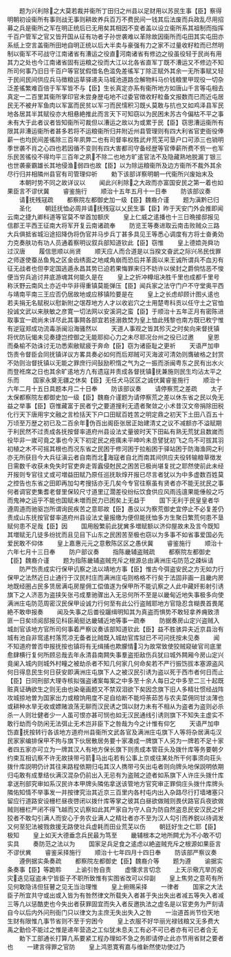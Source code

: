 <!-- { "loadSidebar": true } -->
　　题为兴利除之大莫若裁并衞所丁田归之州县以足财用以苏民生事【臣】察得明朝初设衞所有事则战无事则耕故养兵百万不费民间一钱其后法废而兵政乱尽用招募之兵是衞所之军在明正统后已无用矣其相因不变者盖以设立衞所系其祖制而指挥千百户管军之官又皆开国从征有功者子孙世袭难以革除故因衞所而屯田其实屯田亦系纸上空言盖衞所田地自明正统以后大半卖与豪强有力之家不过量收籽粒而已然明制以衞军不可战守江南诸省有漕运之役直河南诸省有修边之役虽役轻于民尚有用其力之处也今江南诸省固有运粮之役而大江以北各省直军丁既不漕运又不修边不知所司何事乃旧日千百户等官犹假借名色滥免差徭军丁除正赋外其余一无所事赋又轻于民间民间供应兵马徴粮运草驿递夫马城池道路佥解物料马价钱粮里甲现役一切杂泛差徭繁难百倍于军军皆不与【臣】生长真定亦系有衞所地方如唐山千言等屯相去真定一二百里其衞所掌印官未尝身歴屯地不过委官徴收籽粒备文报数而已而近屯居民无不被弁军鱼肉以军富而民贫以军刁而民懦积习既乆莫敢与抗也又如鸡泽县军民地各居其半其赋役亦大相悬絶推此而言天下可知窃以为民困未苏古今偏枯不平之事未有大于此者议者皆知衞所可裁但以漕运之故以为或累于民【臣】窃思漕运衞所有限其非漕运衞所者甚多若将不运粮衞所归并附近州县管理则有四大利省官吏衙役俸薪一也均民间差徭除三百年夙弊二也有司督率权胜武弁荒芜可垦户口可添三也销明季世袭不肖之心四也若因循不变则有四大害都司守备经歴等官俸薪所费不赀一也军乐民苦徭役不得均平三百年之夙不除二也地方旷逺官法不及隐藏熟地脱漏丁银三也世袭豪霸雄长其地侵渔弱四也故【臣】以为除运粮衞所及边方衞所不裁外其余尽行归并相隣州县官有司管理仰祈
　　勅下该部详察明朝一代衞所兴废始末及
　　本朝时势不同之故详议以
　　闻此兴利除之大政而亦富国安民之第一着也如果臣言不谬伏冀
　　睿鉴施行
　　顺治十五年五月十一日奉
　　防该部议奏
　　请抚残冦疏
　　都察院左都御史加一级【臣】魏裔介谨
　　题为滇黔已归
　　圣化
　　朝廷抚恤必周并请抚残寇以乂民生事【臣】昨于天安门外会推即闻云南之捷九卿科道等官莫不举首加额庆
　　皇上仁威之逺播也十三日晩接邸报见信郡王平西王征南大将军开复云南诸疏奉
　　防览王等奏进取云南击败贼众三路大兵俱抵省城沿途招降伪将伪官并马步兵丁甚多具见王等悉心调度有方将士奋勇効力克奏肤功有功人员通着察明议叙兵部知道钦此【臣】窃惟
　　皇上德嫓尧舜功过汉唐
　　履信思顺以尚贤
　　顺天应人而合道是以当揆文奋武之际兴吊民伐罪之师遂使蚕丛鱼鳬之区金齿绣面之地咸角崩而恐后并革面以来王诚所谓兵不血刃有征无战者也但李定国逃遁永昌其势已迫若果悔罪来归不妨许以侯封之爵倘怙恶不悛便当穷兵追讨井底游魂其何能久是在
　　皇上之折冲樽俎决胜千里也成都千里号称沃野云南风土亦近中华非得重镇莫能弹压【臣】闻兵家之法守门户不守堂奥平西与靖南平南三王应否仍居故地或应移镇险要是在
　　皇上之长虑却顾计图乆逺也若夫捐无名赋税以慰新附之氓荐地方人才以收岩穴之士用楚粤科贡以任守土之官恤投诚文武以来肤敏之彦寛一切法网以安溪洞之蛮【臣】于顺治十五年正月有密陈进取事宜一疏尚未详尽此其事闗各部宜若拯溺救焚为皇上恤此残黎也南方既已敉宁惟有逆寇郑成功流毒浙闽沿海骚然以
　　天道人事观之皆其殄灭之时矣向来督抚镇将优防玩愒未见奏捷岂控御之无能耶抑心力之未尽耶况台州之役已过邀
　　皇恩而桑榆不効诛讨无功悉索敝赋疲于奔命【臣】窃为诸臣耻之更祈
　　天语严加申饬责令督臣会同抚镇详议方畧具奏必如何而后郑贼可灭海波可清効则膺破格之封赏不効则治督抚镇以无能之罪庶行间鼔励积惰之气为之一振而浙闽粤东之民有出水火而登袵席之日也其余旷逺地方凢有遗寇并责成各督抚镇抚兼施则民生均沾太平之乐而
　　国家永奠无疆之休矣【臣】无任犬马区区之诚伏冀睿鉴施行
　　顺治十六年二月十五日具题本月二十日奉
　　防该部议奏
　　请停察荒之差疏
　　太子太保都察院左都御史加一级【臣】魏裔介谨题为请停察荒之差以休东省之民以免无益之举事【臣】窃惟藏富于民者宁之要道搜利无遗者聚敛之小术昔汉文帝捐除田税化行天下唐用宇文融之言检括天下户口田赋百姓苦之明定鼎之初天下土田八百五十万顷至万歴之初已及二百余年伪百出阁臣张居正始建清丈之议不减额亦不溢赋期于利民然不过责成各抚按督率道府州县设法丈量彼时天下田畆有熟无荒犹且数嵗而役毕非一嵗可竟之事也今天下初定民之疮痍未平呻吟未息譬犹初飞之鸟不可拔其羽初植之木不可摇其根也而况东省之民困于修河困于拉船困于驿站困于防海渔网之利亦无所获目今大兵征滇云者自南而北海寇者自北而南其间供应夫役转输粮草徴发日需数千收获未免失时官吏奔走胥蠧侵尅民之困苦已极尚堪复扰之耶然使前此未经开报则专官往丈或可増益田赋乃原任巡抚耿焞开报已尽言者犹以为中多虚数百姓莫之控告也东省之田即再加勾考搜括亦无几矣今专官往察虽有贤者亦不能无扰民之事何者调官吏集耆老督里保较尺寸道里辽濶差役纷纭饮食供应风雨迍邅果能倕般之巧而鬼神之运乎不能也国赋未増而民力已困矣上无益于
　　国下无利于民皇皇者华遵周道而驰驱岂所谓询民疾苦之意耶故【臣】愚议以为察荒御史宜停止不必复差仍责成山东抚按官督率道府州县设法丈量报缴为便但能抚恤多方生聚日繁荒何患不垦赋何患不足哉【臣】因
　　国用殷繁前此犹兾多増赋额以济仰屋故未及言今既知其増赋无几徒多纷扰而且见目下山东之民困苦至极也窃以为多事不如省事爱国必先爱民敢不仰体
　　皇上嘉惠元元之意敷陈区区之愚伏冀
　　睿鉴施行
　　顺治十六年七月十三日奉
　　防户部议奏
　　指陈畿辅盗贼疏
　　都察院左都御史【臣】魏裔介谨
　　题为指陈畿辅盗贼充斥之根源总由满洲庄屯防范之疎纵请
　　防严饬责成实行保甲讥察之法以靖地方事【臣】惟古今弭盗安民之方无如力行保甲之法然近日止通行于汉民村庄而满洲庄屯则格格不行矣于法固非画一且畿内房地既经圏占民多赁居满屯房屋佣工偿值遂为保甲所不能讥察之人此中藏奸影射引诱旗下之人济恶为盗挟矢张弓成羣驰骤出入无忌何所不至是以畿甸近地失事极多向使满洲庄屯防范周密汉民保甲设诚力行何至有此公行盗贼耶地方官隐忍含糊畏首畏尾絶不敢申报奏
　　闻及失事之后畨役躧缉明知其为真盗而惧势不敢轻拿养痈致溃匪一日矣顷阅邸报见科臣蔺挺达畿辅近地等事一疏奉
　　防据奏房山定兴盗贼入城刦官该地方官所司何事着严察议奏该部知道钦此【臣】益不胜骇异夫近京县治有城有池自非窎逺村落荒凉无备者比贼既入城劫官库狱已不可问抚按未见奏
　　闻不知道府曽否申报抚按也镇将有无缉捕也欺朦情习为故常致使狡贼窥破官司底里愈肆横行复何所顾忌哉去年永清县南闗失事羣盗拒敌伤兵犹曰城外闗厢今房山定兴竟阑入城内则城外村疃之被劫杀者不知几何家几何命矣若不严行振饬拔本塞源盗风何日得息民生何日获安即满洲庄屯旗下人之被汉民引诱为盗以死于西市者何日而止【臣】日同刑部大理寺核拟强盗诸案每案之中多至十余人每日之中多至二三十起既赃真证确欲生之则无由也染毫画题又不禁双泪欲下矣因念旗下旧人多精壮惯经战阵攻城掠地曽为国家出力或粮饷用度不足自给断不能埒荼茹苦与农夫菜佣同甘淡薄也或耕种水旱无收或嫖赌浪荡无聊而汉民诱之饵以财力未有不相从为盗者为盗则必杀杀一人则壮健者少一人虽可恨亦甚可悯也如无汉民通线引诱则旗下不知失主虚实不敢行劫而今防闲无法弭止无术岂非臣下之咎哉为今之计惟有仰乞
　　天语严加申饬直抚按转行各该地方道府州县衞所文武各官及满洲庄屯旗下人等将杂居满屯汉民家家编排保甲不拘与旗下伙居散居务要十家凑成一牌旗下人另为一牌若不足十家者四五家亦可立为一牌其汉人有地方保长旗下则责成本管荘头及拨什库等务要朝夕约束互相讥察不许无故挟带弓箭马出屯若有公事上京或往某处所干何事须向荘头拨什库説明仍计其往来路程依期归屯其汉人擕带弓矢出屯者则向牌头地保説明依期归屯敢有成羣结伙满汉混杂仍前出入无忌有为盗贼之迹者如系旗下人许庄头拨什库拿送刑部究审如系汉民许本甲牌头隣佑拿送该管地方官究审正罪倘庄头拨什库牌头隣佑知情不举事发一并按律究治其近京三百里内各村屯内出入杂路尽行打墙堵塞只留应行道路安设栅栏昼夜啓闭以拨什库等掌之彼其白昼欲做贼则畏伏路官兵夜欲做贼则栅栏严闭不得飞越而又讥察如此其严家自为守人自为防自然盗息民安汉民之奸狡者不敢勾引满人而安心于务农业满人之精壮者亦不至为汉人勾引而养鋭以待调发又何至犯法被戮救援无路使壮兵虚耗而田业荒芜以伤
　　朝廷好生之仁耶【臣】极知
　　皇上如天大德垂念兵民最为笃至
　　畿辅根本之地所闗尤为不小敢不切实具
　　奏防范之法以为
　　国家足兵足食之逺虑以絶盗贼充斥之根源如果臣言不谬伏兾
　　睿鉴采择施行
　　顺治十七年四月十四日奉
　　防该部严察议奏
　　遵例据实条奏疏
　　都察院左都御史【臣】魏裔介等
　　题为遵
　　谕据实条奏事【臣】等跪聆
　　上谕引咎自责
　　虚懐求言切念
　　上天示儆亢旱厉疫灾迭见寇盗未宁皆臣子不职所致惟有实图省改可以仰副
　　皇上焦劳之意苟有所见何敢隐讳但狂瞽之见无当治理惟
　　皇上俯赐采择
　　一律者
　　国家之大法臣子所宜共守或出或入皆为有咎然律文所载失入者甚于失出失出者减五等失入者减三等凢以惩酷吏也今失出者获罪固宜而失入者反邀执法之虚名是以官吏务为严刻请自今以后内外问刑衙门只以律文为主庶无失出失入之咎
　　一治道首尚节俭天地生财有限惟凢事节省则不至于穷困今
　　皇上衣服不好华丽光禄钱粮又无多费大禹之勤俭不能过之惟是递年营造之工似犹未息夫工有必不可已者亦有可已者合无
　　勅下工部通长打算凢系要紧工程办理如不急之务即请停止此亦节用省财之要者也
　　一建言得罪之官防
　　皇上鸿恩寛宥嘉与维新然使功使过乃
